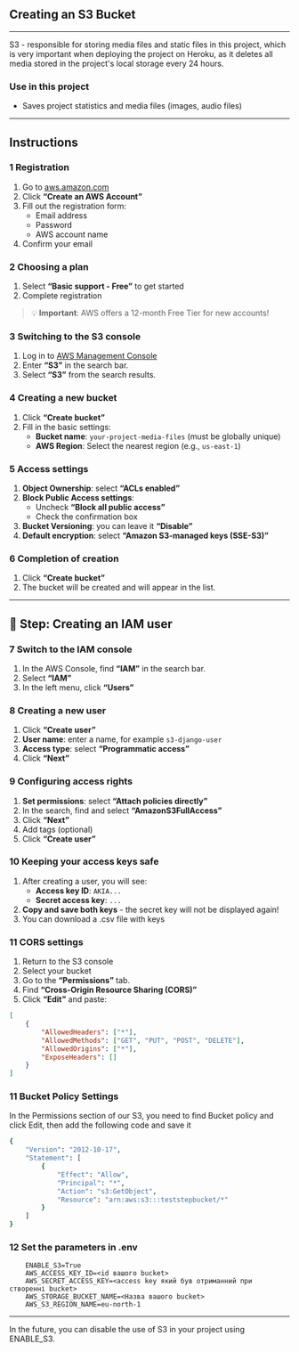 ## Creating an S3 Bucket
---
S3 - responsible for storing media files and static files in this project, which is very important when deploying the project on Heroku, as it deletes all media stored in the project's local storage every 24 hours.

### Use in this project
- Saves project statistics and media files (images, audio files)

---
## Instructions

### 1 Registration
1. Go to [aws.amazon.com](https://aws.amazon.com)
2. Click **“Create an AWS Account”**
3. Fill out the registration form:
   - Email address
   - Password
   - AWS account name
4. Confirm your email

### 2 Choosing a plan

1. Select **“Basic support - Free”** to get started
2. Complete registration

> 💡 **Important**: AWS offers a 12-month Free Tier for new accounts!

### 3 Switching to the S3 console

1. Log in to [AWS Management Console](https://console.aws.amazon.com)
2. Enter **“S3”** in the search bar.
3. Select **“S3”** from the search results.

### 4 Creating a new bucket

1. Click **“Create bucket”**
2. Fill in the basic settings:
   - **Bucket name**: `your-project-media-files` (must be globally unique)
   - **AWS Region**: Select the nearest region (e.g., `us-east-1`)

### 5 Access settings

1. **Object Ownership**: select **“ACLs enabled”**
2. **Block Public Access settings**: 
   - Uncheck **“Block all public access”**
   - Check the confirmation box
3. **Bucket Versioning**: you can leave it **“Disable”**
4. **Default encryption**: select **“Amazon S3-managed keys (SSE-S3)”**

### 6 Completion of creation

1. Click **“Create bucket”**
2. The bucket will be created and will appear in the list.

---

## 👤 Step: Creating an IAM user

### 7 Switch to the IAM console

1. In the AWS Console, find **“IAM”** in the search bar.
2. Select **“IAM”**
3. In the left menu, click **“Users”**

### 8 Creating a new user

1. Click **“Create user”**
2. **User name**: enter a name, for example `s3-django-user`
3. **Access type**: select **“Programmatic access”**
4. Click **“Next”**

### 9 Configuring access rights

1. **Set permissions**: select **“Attach policies directly”**
2. In the search, find and select **“AmazonS3FullAccess”**
3. Click **“Next”**
4. Add tags (optional)
5. Click **“Create user”**

### 10 Keeping your access keys safe

1. After creating a user, you will see:
   - **Access key ID**: `AKIA...`
   - **Secret access key**: `...` 
2. **Copy and save both keys** - the secret key will not be displayed again!
3. You can download a .csv file with keys


### 11 CORS settings

1. Return to the S3 console
2. Select your bucket
3. Go to the **“Permissions”** tab.
4. Find **“Cross-Origin Resource Sharing (CORS)”**
5. Click **“Edit”** and paste:

```json
[
    {
        "AllowedHeaders": ["*"],
        "AllowedMethods": ["GET", "PUT", "POST", "DELETE"],
        "AllowedOrigins": ["*"],
        "ExposeHeaders": []
    }
]
```

### 11 Bucket Policy Settings
In the Permissions section of our S3, you need to find Bucket policy and click Edit, then add the following code and save it

```bash
{
    "Version": "2012-10-17",
    "Statement": [
        {
            "Effect": "Allow",
            "Principal": "*",
            "Action": "s3:GetObject",
            "Resource": "arn:aws:s3:::teststepbucket/*"
        }
    ]
}
```

### 12 Set the parameters in **.env**

```env
    ENABLE_S3=True
    AWS_ACCESS_KEY_ID=<id вашого bucket>
    AWS_SECRET_ACCESS_KEY=<access key який був отриманний при створенні bucket>
    AWS_STORAGE_BUCKET_NAME=<Назва вашого bucket>
    AWS_S3_REGION_NAME=eu-north-1
```
---
In the future, you can disable the use of S3 in your project using ENABLE_S3.
